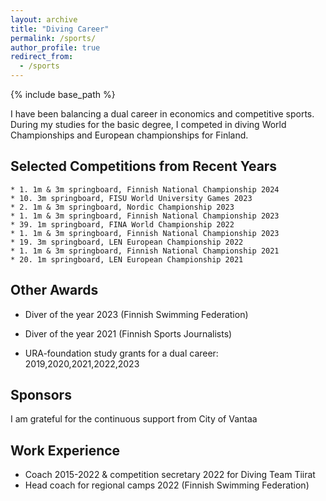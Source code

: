 ```yaml
---
layout: archive
title: "Diving Career"
permalink: /sports/
author_profile: true
redirect_from:
  - /sports
---
```


{% include base_path %}


I have been balancing a dual career in economics and competitive sports. During my studies for the basic degree, I competed in diving World Championships and European championships for Finland.

Selected Competitions from Recent Years
----
~~~
* 1. 1m & 3m springboard, Finnish National Championship 2024
* 10. 3m springboard, FISU World University Games 2023
* 2. 1m & 3m springboard, Nordic Championship 2023
* 1. 1m & 3m springboard, Finnish National Championship 2023
* 39. 1m springboard, FINA World Championship 2022
* 1. 1m & 3m springboard, Finnish National Championship 2023
* 19. 3m springboard, LEN European Championship 2022
* 1. 1m & 3m springboard, Finnish National Championship 2021
* 20. 1m springboard, LEN European Championship 2021
~~~
Other Awards
---

* Diver of the year 2023 (Finnish Swimming Federation)
* Diver of the year 2021 (Finnish Sports Journalists)

* URA-foundation study grants for a dual career: 2019,2020,2021,2022,2023

Sponsors
---

I am grateful for the continuous support from City of Vantaa


Work Experience
---
* Coach 2015-2022 & competition secretary 2022 for Diving Team Tiirat
* Head coach for regional camps 2022 (Finnish Swimming Federation)


